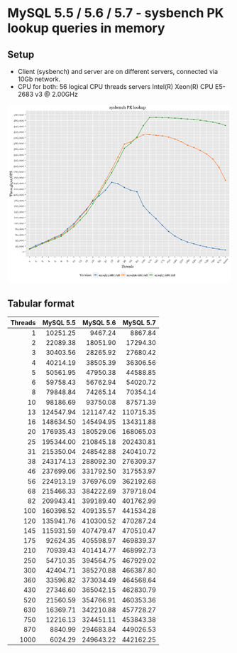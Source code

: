 MySQL 5.5 / 5.6 / 5.7 - sysbench PK lookup queries in memory
============================================================

Setup
-----

-   Client (sysbench) and server are on different servers, connected via 10Gb network.
-   CPU for both: 56 logical CPU threads servers Intel(R) Xeon(R) CPU E5-2683 v3 @ 2.00GHz

![](remote-PK_files/figure-markdown_github/versions-1.png)

Tabular format
--------------

|  Threads|  MySQL 5.5|  MySQL 5.6|  MySQL 5.7|
|--------:|----------:|----------:|----------:|
|        1|   10251.25|    9467.24|    8867.84|
|        2|   22089.38|   18051.90|   17294.30|
|        3|   30403.56|   28265.92|   27680.42|
|        4|   40214.19|   38505.39|   36306.56|
|        5|   50561.95|   47950.38|   44588.85|
|        6|   59758.43|   56762.94|   54020.72|
|        8|   79848.84|   74265.14|   70354.14|
|       10|   98186.69|   93750.08|   87571.39|
|       13|  124547.94|  121147.42|  110715.35|
|       16|  148634.50|  145494.95|  134311.88|
|       20|  176935.43|  180529.06|  168065.03|
|       25|  195344.00|  210845.18|  202430.81|
|       31|  215350.04|  248542.88|  240410.72|
|       38|  243174.13|  288092.30|  276309.37|
|       46|  237699.06|  331792.50|  317553.97|
|       56|  224913.19|  376976.09|  362192.68|
|       68|  215466.33|  384222.69|  379718.04|
|       82|  209943.41|  399189.40|  401762.99|
|      100|  160398.52|  409135.57|  441534.28|
|      120|  135941.76|  410300.52|  470287.24|
|      145|  115931.59|  407479.47|  470510.47|
|      175|   92624.35|  405598.97|  469839.37|
|      210|   70939.43|  401414.77|  468992.73|
|      250|   54710.35|  394564.75|  467929.02|
|      300|   42404.71|  385270.88|  466387.80|
|      360|   33596.82|  373034.49|  464568.64|
|      430|   27346.60|  365042.15|  462830.79|
|      520|   21560.59|  354766.91|  460353.36|
|      630|   16369.71|  342210.88|  457728.27|
|      750|   12216.13|  324451.11|  453843.38|
|      870|    8840.99|  294683.84|  449026.53|
|     1000|    6024.29|  249643.22|  442162.25|
